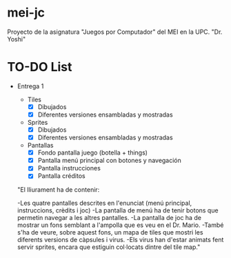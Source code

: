 # mei-jc
Proyecto de la asignatura "Juegos por Computador" del MEI en la UPC.
"Dr. Yoshi"

# TO-DO List
- Entrega 1
    - Tiles
        - [x] Dibujados
        - [x] Diferentes versiones ensambladas y mostradas
    - Sprites
        - [x] Dibujados
        - [x] Diferentes versiones ensambladas y mostradas
    - Pantallas
        - [x] Fondo pantalla juego (botella + things)
        - [x] Pantalla menú principal con botones y navegación
        - [x] Pantalla instrucciones
        - [x] Pantalla créditos

    "El lliurament ha de contenir:

    -Les quatre pantalles descrites en l'enunciat (menú principal, instruccions, crèdits i joc)
    -La pantalla de menú ha de tenir botons que permetin navegar a les altres pantalles.
    -La pantalla de joc ha de mostrar un fons semblant a l'ampolla que es veu en el Dr. Mario.
    -També s'ha de veure, sobre aquest fons, un mapa de tiles que mostri les diferents versions de càpsules i virus. 
    -Els virus han d'estar animats fent servir sprites, encara que estiguin col·locats dintre del tile map."